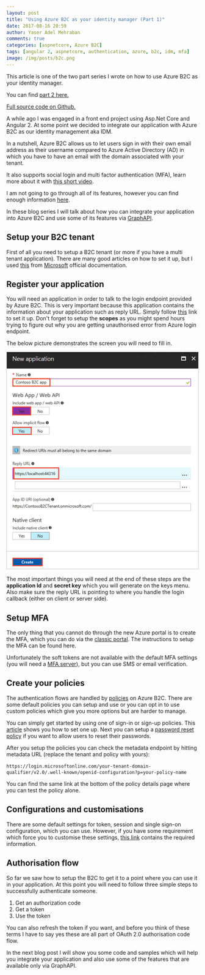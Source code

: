 ```yaml
---
layout: post
title: "Using Azure B2C as your identity manager (Part 1)"
date: 2017-08-16 20:59
author: Yaser Adel Mehraban
comments: true
categories: [aspnetcore, Azure B2C]
tags: [angular 2, aspnetcore, authentication, azure, b2c, idm, mfa]
image: /img/posts/b2c.png
---
```

This article is one of the two part series I wrote on how to use Azure B2C as your identity manager.

You can find [part 2 here.](/2017-08-21-using-azure-b2c-identity-manager-part-2/)

[Full source code on Github.](https://github.com/yashints/Angular4AzureB2C)

A while ago I was engaged in a front end project using Asp.Net Core and Angular 2. At some point we decided to integrate our application with Azure B2C as our identity management aka IDM.

In a nutshell, Azure B2C allows us to let users sign in with their own email address as their username compared to Azure Active Directory (AD) in which you have to have an email with the domain associated with your tenant. 

It also supports social login and multi factor authentication (MFA), learn more about it with [this short video](https://docs.microsoft.com/en-us/azure/multi-factor-authentication/multi-factor-authentication).

I am not going to go through all of its features, however you can find enough information [here](https://azure.microsoft.com/en-au/services/active-directory-b2c/).

In these blog series I will talk about how you can integrate your application into Azure B2C and use some of its features via [GraphAPI](https://docs.microsoft.com/en-us/azure/active-directory/develop/active-directory-graph-api).

## Setup your B2C tenant

First of all you need to setup a B2C tenant (or more if you have a multi tenant application). There are many good articles on how to set it up, but I used [this](https://docs.microsoft.com/en-us/azure/active-directory-b2c/active-directory-b2c-get-started) from [Microsoft](https://www.microsoft.com/en-au) official documentation.

## Register your application

You will need an application in order to talk to the login endpoint provided by Azure B2C. This is very important because this application contains the information about your application such as reply URL. Simply follow [this](https://docs.microsoft.com/en-us/azure/active-directory-b2c/active-directory-b2c-app-registration#navigate-to-b2c-settings) link to set it up. Don't forget to setup the **scopes** as you might spend hours trying to figure out why you are getting unauthorised error from Azure login endpoint.

The below picture demonstrates the screen you will need to fill in.

![New B2C App](/img/posts/b2c-new-app-settings.png)

The most important things you will need at the end of these steps are the **application Id** and **secret key** which you will generate on the keys menu. Also make sure the reply URL is pointing to where you handle the login callback (either on client or server side).

## Setup MFA

The only thing that you cannot do through the new Azure portal is to create the MFA, which you can do via the [classic portal](https://manage.windowsazure.com/). The instructions to setup the MFA can be found here. 

Unfortunately the soft tokens are not available with the default MFA settings (you will need a [MFA server](https://docs.microsoft.com/en-us/azure/multi-factor-authentication/multi-factor-authentication-get-started)), but you can use SMS or email verification.

## Create your policies

The authentication flows are handled by [policies](https://docs.microsoft.com/en-us/azure/active-directory-b2c/active-directory-b2c-reference-policies) on Azure B2C. There are some default policies you can setup and use or you can opt in to use custom policies which give you more options but are harder to manage.

You can simply get started by using one of sign-in or sign-up policies. This [article](https://docs.microsoft.com/en-us/azure/active-directory-b2c/active-directory-b2c-reference-policies) shows you how to set one up. Next you can setup a [password reset policy](https://docs.microsoft.com/en-us/azure/active-directory-b2c/active-directory-b2c-reference-policies#create-a-password-reset-policy) if you want to allow users to reset their passwords.

After you setup the policies you can check the metadata endpoint by hitting metadata URL (replace the tenant and policy with yours):

    https://login.microsoftonline.com/your-tenant-domain-qualifier/v2.0/.well-known/openid-configuration?p=your-policy-name

You can find the same link at the bottom of the policy details page where you can test the policy alone.

## Configurations and customisations

There are some default settings for token, session and single sign-on configuration, which you can use. However, if you have some requirement which force you to customise these settings, [this link](https://docs.microsoft.com/en-us/azure/active-directory-b2c/active-directory-b2c-token-session-sso) contains the required information.

## Authorisation flow

So far we saw how to setup the B2C to get it to a point where you can use it in your application. At this point you will need to follow three simple steps to successfully authenticate someone.

1.  Get an authorization code
2.  Get a token
3.  Use the token

You can also refresh the token if you want, and before you think of these terms I have to say yes these are all part of OAuth 2.0 authorisation code flow.

In the next blog post I will show you some code and samples which will help you integrate your application and also use some of the features that are available only via GraphAPI.